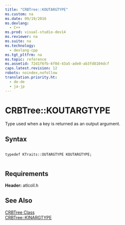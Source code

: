 ```yaml
---
title: "CRBTree::KOUTARGTYPE"
ms.custom: na
ms.date: 09/19/2016
ms.devlang: 
  - C++
ms.prod: visual-studio-dev14
ms.reviewer: na
ms.suite: na
ms.technology: 
  - devlang-cpp
ms.tgt_pltfrm: na
ms.topic: reference
ms.assetid: 72d1f6fb-6f0d-43a5-ade0-ab3fd8104dcf
caps.latest.revision: 12
robots: noindex,nofollow
translation.priority.ht: 
  - de-de
  - ja-jp
---
```

# CRBTree::KOUTARGTYPE
Type used when a key is returned as an output argument.  
  
## Syntax  
  
```  
  
typedef KTraits::OUTARGTYPE KOUTARGTYPE;  
  
```  
  
## Requirements  
 **Header:** atlcoll.h  
  
## See Also  
 [CRBTree Class](../vs140/CRBTree-Class.md)   
 [CRBTree::KINARGTYPE](../vs140/CRBTree--KINARGTYPE.md)